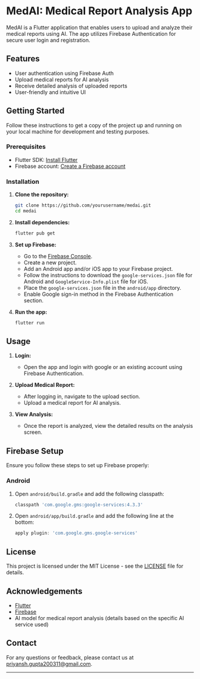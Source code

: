 # MedAI: Medical Report Analysis App

MedAI is a Flutter application that enables users to upload and analyze their medical reports using AI. The app utilizes Firebase Authentication for secure user login and registration.

## Features

- User authentication using Firebase Auth
- Upload medical reports for AI analysis
- Receive detailed analysis of uploaded reports
- User-friendly and intuitive UI

## Getting Started

Follow these instructions to get a copy of the project up and running on your local machine for development and testing purposes.

### Prerequisites

- Flutter SDK: [Install Flutter](https://flutter.dev/docs/get-started/install)
- Firebase account: [Create a Firebase account](https://firebase.google.com/)

### Installation

1. **Clone the repository:**

    ```bash
    git clone https://github.com/yourusername/medai.git
    cd medai
    ```

2. **Install dependencies:**

    ```bash
    flutter pub get
    ```

3. **Set up Firebase:**

    - Go to the [Firebase Console](https://console.firebase.google.com/).
    - Create a new project.
    - Add an Android app and/or iOS app to your Firebase project.
    - Follow the instructions to download the `google-services.json` file for Android and `GoogleService-Info.plist` file for iOS.
    - Place the `google-services.json` file in the `android/app` directory.
    - Enable Google sign-in method in the Firebase Authentication section.

4. **Run the app:**

    ```bash
    flutter run
    ```

## Usage

1. **Login:**
   - Open the app and login with google or an existing account using Firebase Authentication.

2. **Upload Medical Report:**
   - After logging in, navigate to the upload section.
   - Upload a medical report for AI analysis.

3. **View Analysis:**
   - Once the report is analyzed, view the detailed results on the analysis screen.

## Firebase Setup

Ensure you follow these steps to set up Firebase properly:

### Android

1. Open `android/build.gradle` and add the following classpath:

    ```groovy
    classpath 'com.google.gms:google-services:4.3.3'
    ```

2. Open `android/app/build.gradle` and add the following line at the bottom:

    ```groovy
    apply plugin: 'com.google.gms.google-services'
    ```

## License

This project is licensed under the MIT License - see the [LICENSE](LICENSE) file for details.

## Acknowledgements

- [Flutter](https://flutter.dev/)
- [Firebase](https://firebase.google.com/)
- AI model for medical report analysis (details based on the specific AI service used)

## Contact

For any questions or feedback, please contact us at priyansh.gupta200311@gmail.com.

---
